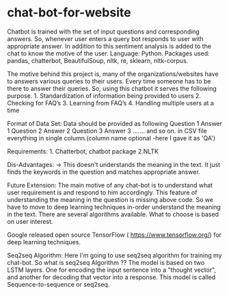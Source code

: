 # chat-bot-for-website
Chatbot is trained with the set of input questions and corresponding answers. So, whenever user enters a query bot responds to user with appropriate answer. In addition to this sentiment analysis is added to the chat to know the motive of the user. Language: Python. Packages used: pandas, chatterbot, BeautifulSoup, nltk, re, sklearn, nltk-corpus.


The motive behind this project is, many of the organizations/websites have to answers various queries to their users. Every time someone has to be there to answer their queries. So, using this chatbot it serves the following purpose. 1. Standardization of information being provided to users 2. Checking for FAQ’s 3. Learning from FAQ’s 4. Handling multiple users at a time

Format of Data Set: Data should be provided as following Question 1 Answer 1 Question 2 Answer 2 Question 3 Answer 3 ....... and so on. in CSV file everything in single column.(column name optional -here I gave it as 'QA')

Requirements: 1. Chatterbot, chatbot package 2.NLTK

Dis-Advantages: -> This doesn't understands the meaning in the text. It just finds the keywords in the question and matches appropriate answer.

Future Extension: The main motive of any chat-bot is to understand what user requirement is and respond to him accordingly. This feature of understanding the meaning in the question is missing above code. So we have to move to deep learning techniques in-order understand the meaning in the text. There are several algorithms available. What to choose is based on user interest.

Google released open source TensorFlow ( https://www.tensorflow.org/) for deep learning techniques.

Seq2seq Algorithm: Here I'm going to use seq2seq algorithm for training my chat-bot. So what is seq2seq Algorithm ?? The model is based on two LSTM layers. One for encoding the input sentence into a "thought vector", and another for decoding that vector into a response. This model is called Sequence-to-sequence or seq2seq.
